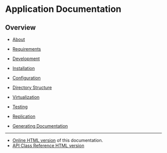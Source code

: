 Application Documentation
=========================

Overview
--------

- [About](about.md)
- [Requirements](requirements.md)

- [Development](development.md)
- [Installation](install.md)
- [Configuration](configuration.md)
- [Directory Structure](structure.md)
- [Virtualization](virtualization.md)

- [Testing](testing.md)
- [Replication](replication.md)
- [Generating Documentation](apidoc.md)

---

- [Online HTML version](http://docs.phundament.com/4.0/guide-index.html) of this documentation.
- [API Class Reference  HTML version](http://docs.phundament.com/4.0/)
